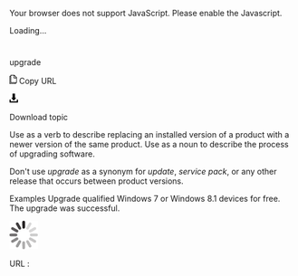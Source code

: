 Your browser does not support JavaScript. Please enable the Javascript.

Loading...

# 

upgrade

![Copy URL](media/upgrade/Copy.png)
Copy URL

![Download](media/upgrade/Download.png)

Download topic

Use
as a verb to describe replacing an installed version of a product with a
newer version of the same product. Use as a noun to describe the
process of upgrading software. 

Don't use *upgrade* as a synonym for *update*, *service pack*, or any other release that occurs between product versions.

Examples
Upgrade qualified Windows 7 or Windows 8.1 devices for free.
The upgrade was successful.

![In progress](media/upgrade/activity-large.gif)

URL :
